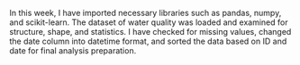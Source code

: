 In this week, I have imported necessary libraries such as pandas, numpy, and scikit-learn. The dataset of water quality was loaded and examined for structure, shape, and statistics. I have checked for missing values, changed the date column into datetime format, and sorted the data based on ID and date for final analysis preparation.
